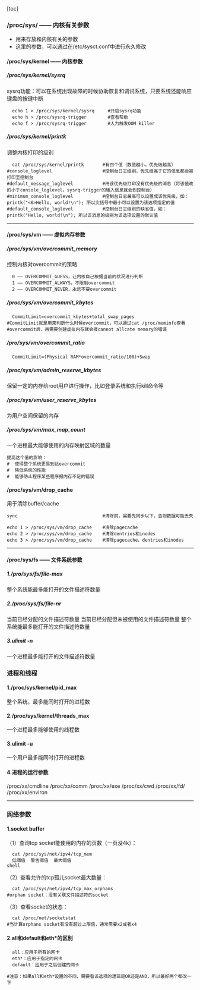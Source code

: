 [toc]
### /proc/sys/ —— 内核有关参数
* 用来存放和内核有关的参数
* 这里的参数，可以通过在/etc/sysct.conf中进行永久修改

#### /proc/sys/kernel —— 内核参数

##### /proc/sys/kernel/sysrq
sysrq功能：可以在系统出现故障的时候协助恢复和调试系统，只要系统还能响应键盘的按键中断
```shell
  echo 1 > /proc/sys/kernel/sysrq     #开启sysrq功能
  echo h > /proc/sysrq-trigger        #查看帮助
  echo f > /proc/sysrq-trigger        #人为触发OOM killer
```
##### /proc/sys/kernel/printk
调整内核打印的级别
```shell
  cat /proc/sys/kernel/printk       #有四个值（数值越小，优先级越高）
#console_loglevel                   #控制台日志级别，优先级高于它的信息都会被打印至控制台
#default_message_loglevel           #用该优先级打印没有优先级的消息（将该值改的小于console_loglevel，sysrq-trigger的输入信息就会到控制台）
#minimum_console_loglevel           #控制台日志最高可以设置成该优先级，如：printk("<6>Hello, world!\n"); 所以尖括号中最小可以设置为该选项指定的值
#default_console_loglevel           #控制台日志级别的缺省值，如：printk("Hello, world!\n"); 所以该消息的级别为该选项设置的默认值
```
***
#### /proc/sys/vm —— 虚拟内存参数

##### /proc/sys/vm/overcommit_memory
  控制内核对overcommit的策略
```shell
  0 —— OVERCOMMIT_GUESS，让内核自己根据当前的状况进行判断
  1 —— OVERCOMMIT_ALWAYS，不限制overcommit
  2 —— OVERCOMMIT_NEVER，永远不要overcommit
```
##### /proc/sys/vm/overcommit_kbytes
```shell
  CommitLimit=overcommit_kbytes+total_swap_pages   
#CommitLimit就是用来判断什么时候overcommit，可以通过cat /proc/meminfo查看
#overcommit后，再需要创建虚拟内存就会报cannot allcate memory的错误
```
##### /pro/sys/vm/overcommit_ratio
```shell
  CommitLimit=(Physical RAM*overcommit_ratio/100)+Swap
```
##### /proc/sys/vm/admin_reserve_kbytes
保留一定的内存给root用户进行操作，比如登录系统和执行kill命令等

##### /proc/sys/vm/user_reserve_kbytes
为用户空间保留的内存

##### /proc/sys/vm/max_map_count
  一个进程最大能够使用的内存映射区域的数量
```shell
提高这个值的影响：
#  使得整个系统更易到达overcommit
#  降低系统的性能
#  能够防止程序某些程序报内存不足的错误
```

#### /proc/sys/vm/drop_cache
用于清除buffer/cache
```shell
sync                                #清除前，需要先同步以下，否则数据可能丢失

echo 1 > /proc/sys/vm/drop_cache    #清除pagecache
echo 2 > /proc/sys/vm/drop_cache    #清除dentries和inodes
echo 3 > /proc/sys/vm/drop_cache    #清除pagecache、dentries和inodes
```
***
#### /proc/sys/fs —— 文件系统参数
##### 1./pro/sys/fs/file-max
  整个系统能最多能打开的文件描述符数量

##### 2./proc/sys/fs/file-nr
  当前已经分配的文件描述符数量	当前已经分配但未被使用的文件描述符数量	整个系统能最多能打开的文件描述符数量

##### 3.ulimit -n
  一个进程最多能打开的文件描述符数量



### 进程和线程

#### 1./proc/sys/kernel/pid_max
  整个系统，最多能同时打开的进程数

#### 2./proc/sys/kernel/threads_max
  一个进程最多能够使用的线程数

#### 3.ulimit -u
  一个用户最多能同时打开的进程数

#### 4.进程的运行参数
  /proc/xx/cmdline
  /proc/xx/comm
  /proc/xx/exe
  /proc/xx/cwd
  /proc/xx/fd/
  /proc/xx/environ
***
### 网络参数

#### 1.socket buffer

（1）查询tcp socket能使用的内存的页数（一页没4k）：
```shell
  cat /proc/sys/net/ipv4/tcp_mem
  低阈值  警告阈值  最大阈值
shell
```
（2）查看允许的tcp孤儿socket最大数量：
```shell
  cat /proc/sys/net/ipv4/tcp_max_orphans
#orphan socket：没有关联文件描述符的socket
```
（3）查看socket的状态：
```shell
  cat /proc/net/socketstat
#当计算orphans socket有没有超过上限值，通常需要x2或者x4
```

#### 2.all和default和eth*的区别
```shell
  all：应用于所有的网卡
  eth*：应用于指定的网卡
  default：应用于之后创建的网卡

#注意：如果all和eth*设置的不同，需要看该选项的逻辑是OR还是AND，所以最好两个都改一下
```
